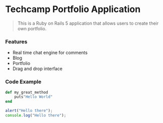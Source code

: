 # Techcamp Portfolio Application

> This is a Ruby on Rails 5 application that allows users to create their own portfolio.

### Features 

- Real time chat engine for comments
- Blog
- Portfolio
- Drag and drop interface

### Code Example

```ruby
def my_great_method
	puts"Hello World"
end
```

```JavaScript
alert("Hello there");
console.log("Hello there");
```
